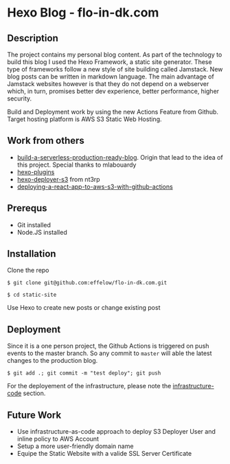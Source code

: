 # Hexo Blog - flo-in-dk.com

##  Description
The project contains my personal blog content. As part of the technology to build this blog I used the Hexo Framework, a static site generator. These type of frameworks follow a new style of site building called Jamstack. New blog posts can be written in markdown language. The main advantage of Jamstack websites however is that they do not depend on a  webserver which, in turn, promises better dev experience, better performance, higher security. 

Build and Deployment work by using the new Actions Feature from Github. Target hosting platform is AWS S3 Static Web Hosting.


## Work from others

* [build-a-serverless-production-ready-blog]. Origin that lead to the idea of this project. Special thanks to mlabouardy
* [hexo-plugins] 
* [hexo-deployer-s3] from nt3rp
* [deploying-a-react-app-to-aws-s3-with-github-actions] 


[build-a-serverless-production-ready-blog]: https://hackernoon.com/build-a-serverless-production-ready-blog-b1583c0a5ac2
[hexo-plugins]:                             https://hexo.io/plugins/
[hexo-deployer-s3]:                         https://github.com/nt3rp/hexo-deployer-s3
[deploying-a-react-app-to-aws-s3-with-github-actions]:                       https://medium.com/trackstack/deploying-a-react-app-to-aws-s3-with-github-actions-b1cb9ba75c95

[infrastructure-code]: https://github.com/effelow/flo-in-dk.com/blob/master/infrastructure-code/README.md

## Prerequs

* Git installed
* Node.JS installed

## Installation

Clone the repo
```console
$ git clone git@github.com:effelow/flo-in-dk.com.git
```
```console
$ cd static-site
```

Use Hexo to create new posts or change existing post 

## Deployment

Since it is a one person project, the Github Actions is triggered on push events to the master branch. So any commit to `master` will able the latest changes to the production blog.
```console
$ git add .; git commit -m "test deploy"; git push
```

For the deployement of the infrastructure, please note the [infrastructure-code] section.

## Future Work

* Use infrastructure-as-code approach to deploy S3 Deployer User and inline policy to AWS Account
* Setup a more user-friendly domain name
* Equipe the Static Website with a valide SSL Server Certificate